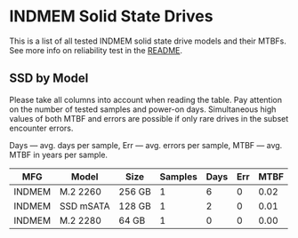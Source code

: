 INDMEM Solid State Drives
=========================

This is a list of all tested INDMEM solid state drive models and their MTBFs. See
more info on reliability test in the [README](https://github.com/bsdhw/SMART).

SSD by Model
------------

Please take all columns into account when reading the table. Pay attention on the
number of tested samples and power-on days. Simultaneous high values of both MTBF
and errors are possible if only rare drives in the subset encounter errors.

Days — avg. days per sample,
Err  — avg. errors per sample,
MTBF — avg. MTBF in years per sample.

| MFG       | Model              | Size   | Samples | Days  | Err   | MTBF |
|-----------|--------------------|--------|---------|-------|-------|------|
| INDMEM    | M.2 2260           | 256 GB | 1       | 6     | 0     | 0.02   |
| INDMEM    | SSD mSATA          | 128 GB | 1       | 2     | 0     | 0.01   |
| INDMEM    | M.2 2280           | 64 GB  | 1       | 0     | 0     | 0.00   |

